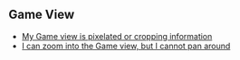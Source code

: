 ## Game View
- [My Game view is pixelated or cropping information](Game%20View/Game%20View%20Zoom.md)  
- [I can zoom into the Game view, but I cannot pan around](Game%20View/Game%20View%20Pan.md)  